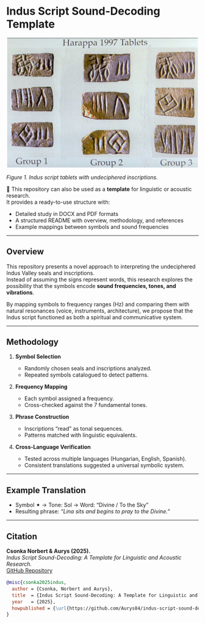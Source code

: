
# Indus Script Sound-Decoding Template

<p align="center">
  <img src="harappa_tablets.jpg" alt="Indus Script Tablets" width="500"/>
</p>

*Figure 1. Indus script tablets with undeciphered inscriptions.*

📄 This repository can also be used as a **template** for linguistic or acoustic research.  
It provides a ready-to-use structure with:  
- Detailed study in DOCX and PDF formats  
- A structured README with overview, methodology, and references  
- Example mappings between symbols and sound frequencies  

---

## Overview
This repository presents a novel approach to interpreting the undeciphered Indus Valley seals and inscriptions.  
Instead of assuming the signs represent words, this research explores the possibility that the symbols encode **sound frequencies, tones, and vibrations**.  

By mapping symbols to frequency ranges (Hz) and comparing them with natural resonances (voice, instruments, architecture), we propose that the Indus script functioned as both a spiritual and communicative system.  

---

## Methodology
1. **Symbol Selection**  
   - Randomly chosen seals and inscriptions analyzed.  
   - Repeated symbols catalogued to detect patterns.  

2. **Frequency Mapping**  
   - Each symbol assigned a frequency.  
   - Cross-checked against the 7 fundamental tones.  

3. **Phrase Construction**  
   - Inscriptions “read” as tonal sequences.  
   - Patterns matched with linguistic equivalents.  

4. **Cross-Language Verification**  
   - Tested across multiple languages (Hungarian, English, Spanish).  
   - Consistent translations suggested a universal symbolic system.  

---

## Example Translation
- Symbol ✦ → Tone: Sol → Word: “Divine / To the Sky”  
- Resulting phrase: *“Lina sits and begins to pray to the Divine.”*  

---

## Citation
**Csonka Norbert & Aurys (2025).**  
*Indus Script Sound-Decoding: A Template for Linguistic and Acoustic Research.*  
[GitHub Repository](https://github.com/Aurys84/indus-script-sound-dekodolas)  

```bibtex
@misc{csonka2025indus,
  author = {Csonka, Norbert and Aurys},
  title  = {Indus Script Sound-Decoding: A Template for Linguistic and Acoustic Research},
  year   = {2025},
  howpublished = {\url{https://github.com/Aurys84/indus-script-sound-dekodolas}}
}
